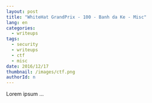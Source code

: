 ```yaml
---
layout: post
title: "WhiteHat GrandPrix - 100 - Banh da Ke - Misc"
lang: en
categories:
  - writeups
tags:
  - security
  - writeups
  - ctf
  - misc
date: 2016/12/17
thumbnail: /images/ctf.png
authorId: n
---
```

Lorem ipsum ...

